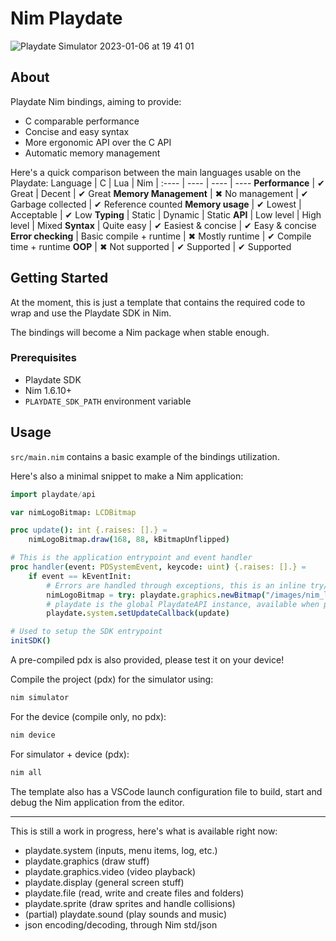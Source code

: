 # Nim Playdate
![Playdate Simulator 2023-01-06 at 19 41 01](https://user-images.githubusercontent.com/19392104/211077589-09d1c9ee-02a4-4804-8c2b-6a8ad1850ec3.png)

## About
Playdate Nim bindings, aiming to provide:
- C comparable performance
- Concise and easy syntax
- More ergonomic API over the C API
- Automatic memory management

Here's a quick comparison between the main languages usable on the Playdate:
Language | C | Lua | Nim  |
:---- | ---- | ---- | ----
**Performance** | ✔ Great | Decent | ✔ Great
**Memory Management** | ✖ No management | ✔ Garbage collected | ✔ Reference counted
**Memory usage** | ✔ Lowest | Acceptable | ✔ Low
**Typing** | Static | Dynamic | Static
**API** | Low level | High level | Mixed
**Syntax** | Quite easy | ✔ Easiest & concise | ✔ Easy & concise
**Error checking** | Basic compile + runtime | ✖ Mostly runtime | ✔ Compile time + runtime
**OOP** | ✖ Not supported | ✔ Supported | ✔ Supported

## Getting Started

At the moment, this is just a template that contains the required code to wrap and use the Playdate SDK in Nim.

The bindings will become a Nim package when stable enough.

### Prerequisites

- Playdate SDK
- Nim 1.6.10+
- `PLAYDATE_SDK_PATH` environment variable

## Usage

`src/main.nim` contains a basic example of the bindings utilization.

Here's also a minimal snippet to make a Nim application:
```nim
import playdate/api

var nimLogoBitmap: LCDBitmap

proc update(): int {.raises: [].} =
    nimLogoBitmap.draw(168, 88, kBitmapUnflipped)

# This is the application entrypoint and event handler
proc handler(event: PDSystemEvent, keycode: uint) {.raises: [].} =
    if event == kEventInit:
        # Errors are handled through exceptions, this is an inline try/except
        nimLogoBitmap = try: playdate.graphics.newBitmap("/images/nim_logo") except: nil
        # playdate is the global PlaydateAPI instance, available when playdate/api is imported 
        playdate.system.setUpdateCallback(update)

# Used to setup the SDK entrypoint
initSDK()
```

A pre-compiled pdx is also provided, please test it on your device!

Compile the project (pdx) for the simulator using:
```sh
nim simulator
```
For the device (compile only, no pdx):
```sh
nim device
```
For simulator + device (pdx):
```sh
nim all
```

The template also has a VSCode launch configuration file to build, start and debug the Nim application from the editor.

---
This is still a work in progress, here's what is available right now:
- playdate.system (inputs, menu items, log, etc.)
- playdate.graphics (draw stuff)
- playdate.graphics.video (video playback)
- playdate.display (general screen stuff)
- playdate.file (read, write and create files and folders)
- playdate.sprite (draw sprites and handle collisions)
- (partial) playdate.sound (play sounds and music)
- json encoding/decoding, through Nim std/json
